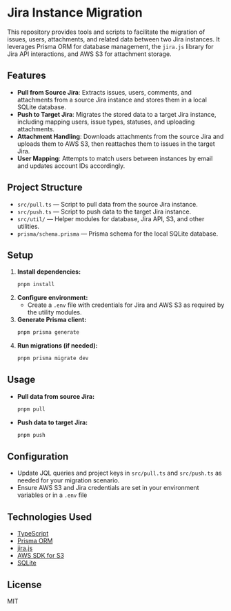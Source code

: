 # Jira Instance Migration

This repository provides tools and scripts to facilitate the migration of issues, users, attachments, and related data between two Jira instances. It leverages Prisma ORM for database management, the `jira.js` library for Jira API interactions, and AWS S3 for attachment storage.

## Features

- **Pull from Source Jira**: Extracts issues, users, comments, and attachments from a source Jira instance and stores them in a local SQLite database.
- **Push to Target Jira**: Migrates the stored data to a target Jira instance, including mapping users, issue types, statuses, and uploading attachments.
- **Attachment Handling**: Downloads attachments from the source Jira and uploads them to AWS S3, then reattaches them to issues in the target Jira.
- **User Mapping**: Attempts to match users between instances by email and updates account IDs accordingly.

## Project Structure

- `src/pull.ts` — Script to pull data from the source Jira instance.
- `src/push.ts` — Script to push data to the target Jira instance.
- `src/util/` — Helper modules for database, Jira API, S3, and other utilities.
- `prisma/schema.prisma` — Prisma schema for the local SQLite database.

## Setup

1. **Install dependencies:**
   ```sh
   pnpm install
   ```
2. **Configure environment:**
   - Create a `.env` file with credentials for Jira and AWS S3 as required by the utility modules.
3. **Generate Prisma client:**
   ```sh
   pnpm prisma generate
   ```
4. **Run migrations (if needed):**
   ```sh
   pnpm prisma migrate dev
   ```

## Usage

- **Pull data from source Jira:**
  ```sh
  pnpm pull
  ```
- **Push data to target Jira:**
  ```sh
  pnpm push
  ```

## Configuration

- Update JQL queries and project keys in `src/pull.ts` and `src/push.ts` as needed for your migration scenario.
- Ensure AWS S3 and Jira credentials are set in your environment variables or in a `.env` file

## Technologies Used

- [TypeScript](https://www.typescriptlang.org/)
- [Prisma ORM](https://www.prisma.io/)
- [jira.js](https://github.com/MrRefactoring/jira.js)
- [AWS SDK for S3](https://docs.aws.amazon.com/AWSJavaScriptSDK/v3/latest/clients/client-s3/)
- [SQLite](https://www.sqlite.org/index.html)

## License

MIT
